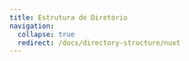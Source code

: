 ```yaml
---
title: Estrutura de Diretório
navigation:
  collapse: true
  redirect: /docs/directory-structure/nuxt
---
```

